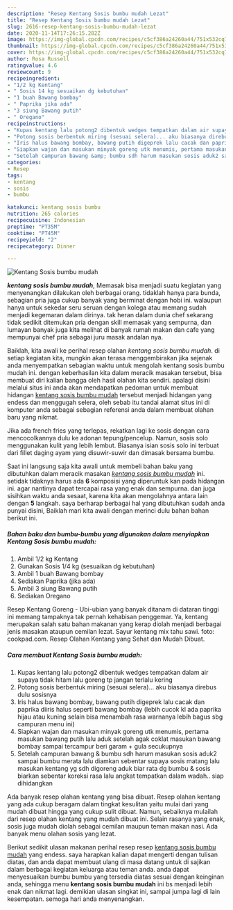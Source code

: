 ```yaml
---
description: "Resep Kentang Sosis bumbu mudah Lezat"
title: "Resep Kentang Sosis bumbu mudah Lezat"
slug: 2616-resep-kentang-sosis-bumbu-mudah-lezat
date: 2020-11-14T17:26:15.282Z
image: https://img-global.cpcdn.com/recipes/c5cf386a24260a44/751x532cq70/kentang-sosis-bumbu-mudah-foto-resep-utama.jpg
thumbnail: https://img-global.cpcdn.com/recipes/c5cf386a24260a44/751x532cq70/kentang-sosis-bumbu-mudah-foto-resep-utama.jpg
cover: https://img-global.cpcdn.com/recipes/c5cf386a24260a44/751x532cq70/kentang-sosis-bumbu-mudah-foto-resep-utama.jpg
author: Rosa Russell
ratingvalue: 4.6
reviewcount: 9
recipeingredient:
- "1/2 kg Kentang"
- " Sosis 14 kg sesuaikan dg kebutuhan"
- "1 buah Bawang bombay"
- " Paprika jika ada"
- "3 siung Bawang putih"
- " Oregano"
recipeinstructions:
- "Kupas kentang lalu potong2 dibentuk wedges tempatkan dalam air supaya tidak hitam lalu goreng tp jangan terlalu kering"
- "Potong sosis berbentuk miring (sesuai selera)... aku biasanya direbus dulu sosisnya"
- "Iris halus bawang bombay, bawang putih digeprek lalu cacak dan paprika diiris halus seperti bawang bombay (lebih cucok kl ada paprika hijau atau kuning selain bisa menambah rasa warnanya lebih bagus sbg campuran menu ini)"
- "Siapkan wajan dan masukan minyak goreng utk menumis, pertama masukan bawang putih lalu aduk setelah agak coklat masukan bawang bombay sampai tercampur beri garam + gula secukupnya"
- "Setelah campuran bawang &amp; bumbu sdh harum masukan sosis aduk2 sampai bumbu merata lalu diamkan sebentar supaya sosis matang lalu masukan kentang yg sdh digoreng aduk biar rata dg bumbu &amp; sosis biarkan sebentar koreksi rasa lalu angkat tempatkan dalam wadah.. siap dihidangkan"
categories:
- Resep
tags:
- kentang
- sosis
- bumbu

katakunci: kentang sosis bumbu 
nutrition: 265 calories
recipecuisine: Indonesian
preptime: "PT35M"
cooktime: "PT45M"
recipeyield: "2"
recipecategory: Dinner

---
```



![Kentang Sosis bumbu mudah](https://img-global.cpcdn.com/recipes/c5cf386a24260a44/751x532cq70/kentang-sosis-bumbu-mudah-foto-resep-utama.jpg)

<b><i>kentang sosis bumbu mudah</i></b>, Memasak bisa menjadi suatu kegiatan yang menyenangkan dilakukan oleh berbagai orang. tidaklah hanya para bunda, sebagian pria juga cukup banyak yang berminat dengan hobi ini. walaupun hanya untuk sekedar seru seruan dengan kolega atau memang sudah menjadi kegemaran dalam dirinya. tak heran dalam dunia chef sekarang tidak sedikit ditemukan pria dengan skill memasak yang sempurna, dan lumayan banyak juga kita melihat di banyak rumah makan dan cafe yang mempunyai chef pria sebagai juru masak andalan nya.

Baiklah, kita awali ke perihal resep olahan <i>kentang sosis bumbu mudah</i>. di setiap kegiatan kita, mungkin akan terasa menggembirakan jika sejenak anda menyempatkan sebagian waktu untuk mengolah kentang sosis bumbu mudah ini. dengan keberhasilan kita dalam meracik masakan tersebut, bisa membuat diri kalian bangga oleh hasil olahan kita sendiri. apalagi disini melalui situs ini anda akan mendapatkan pedoman untuk membuat hidangan <u>kentang sosis bumbu mudah</u> tersebut menjadi hidangan yang endess dan menggugah selera, oleh sebab itu tandai alamat situs ini di komputer anda sebagai sebagian referensi anda dalam membuat olahan baru yang nikmat.

Jika ada french fries yang terlepas, rekatkan lagi ke sosis dengan cara mencocolkannya dulu ke adonan tepung/pencelup. Namun, sosis solo menggunakan kulit yang lebih lembut. Biasanya isian sosis solo ini terbuat dari fillet daging ayam yang disuwir-suwir dan dimasak bersama bumbu.


Saat ini langsung saja kita awali untuk membeli bahan baku yang dibutuhkan dalam meracik masakan <u><i>kentang sosis bumbu mudah</i></u> ini. setidak tidaknya harus ada <b>6</b> komposisi yang diperuntuk kan pada hidangan ini. agar nantinya dapat tercapai rasa yang enak dan sempurna. dan juga sisihkan waktu anda sesaat, karena kita akan mengolahnya antara lain dengan <b>5</b> langkah. saya berharap berbagai hal yang dibutuhkan sudah anda punyai disini, Baiklah mari kita awali dengan merinci dulu bahan bahan berikut ini.

<!--inarticleads1-->

##### Bahan baku dan bumbu-bumbu yang digunakan dalam menyiapkan Kentang Sosis bumbu mudah:

1. Ambil 1/2 kg Kentang
1. Gunakan  Sosis 1/4 kg (sesuaikan dg kebutuhan)
1. Ambil 1 buah Bawang bombay
1. Sediakan  Paprika (jika ada)
1. Ambil 3 siung Bawang putih
1. Sediakan  Oregano


Resep Kentang Goreng - Ubi-ubian yang banyak ditanam di dataran tinggi ini memang tampaknya tak pernah kehabisan penggemar. Ya, kentang merupakan salah satu bahan makanan yang kerap diolah menjadi berbagai jenis masakan ataupun cemilan lezat. Sayur kentang mix tahu sawi. foto: cookpad.com. Resep Olahan Kentang yang Sehat dan Mudah Dibuat. 

<!--inarticleads2-->

##### Cara membuat Kentang Sosis bumbu mudah:

1. Kupas kentang lalu potong2 dibentuk wedges tempatkan dalam air supaya tidak hitam lalu goreng tp jangan terlalu kering
1. Potong sosis berbentuk miring (sesuai selera)... aku biasanya direbus dulu sosisnya
1. Iris halus bawang bombay, bawang putih digeprek lalu cacak dan paprika diiris halus seperti bawang bombay (lebih cucok kl ada paprika hijau atau kuning selain bisa menambah rasa warnanya lebih bagus sbg campuran menu ini)
1. Siapkan wajan dan masukan minyak goreng utk menumis, pertama masukan bawang putih lalu aduk setelah agak coklat masukan bawang bombay sampai tercampur beri garam + gula secukupnya
1. Setelah campuran bawang &amp; bumbu sdh harum masukan sosis aduk2 sampai bumbu merata lalu diamkan sebentar supaya sosis matang lalu masukan kentang yg sdh digoreng aduk biar rata dg bumbu &amp; sosis biarkan sebentar koreksi rasa lalu angkat tempatkan dalam wadah.. siap dihidangkan


Ada banyak resep olahan kentang yang bisa dibuat. Resep olahan kentang yang ada cukup beragam dalam tingkat kesulitan yaitu mulai dari yang mudah dibuat hingga yang cukup sulit dibuat. Namun, sebaiknya mulailah dari resep olahan kentang yang mudah dibuat ini. Selain rasanya yang enak, sosis juga mudah diolah sebagai cemilan maupun teman makan nasi. Ada banyak menu olahan sosis yang lezat. 

Berikut sedikit ulasan makanan perihal resep resep <u>kentang sosis bumbu mudah</u> yang endess. saya harapkan kalian dapat mengerti dengan tulisan diatas, dan anda dapat membuat ulang di masa datang untuk di sajikan dalam berbagai kegiatan keluarga atau teman anda. anda dapat menyesuaikan bumbu bumbu yang tersedia diatas sesuai dengan keinginan anda, sehingga menu <b>kentang sosis bumbu mudah</b> ini bs menjadi lebih enak dan nikmat lagi. demikian ulasan singkat ini, sampai jumpa lagi di lain kesempatan. semoga hari anda menyenangkan.
